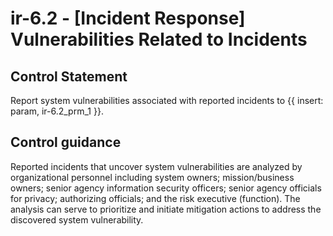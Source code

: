 # ir-6.2 - \[Incident Response\] Vulnerabilities Related to Incidents

## Control Statement

Report system vulnerabilities associated with reported incidents to {{ insert: param, ir-6.2_prm_1 }}.

## Control guidance

Reported incidents that uncover system vulnerabilities are analyzed by organizational personnel including system owners; mission/business owners; senior agency information security officers; senior agency officials for privacy; authorizing officials; and the risk executive (function). The analysis can serve to prioritize and initiate mitigation actions to address the discovered system vulnerability.
